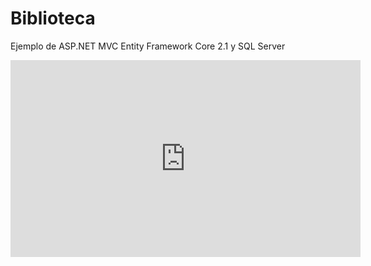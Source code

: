 # Biblioteca
Ejemplo de ASP.NET MVC Entity Framework Core 2.1 y SQL Server

<iframe width="560" height="315" src="https://www.youtube.com/embed/pb-31oVwGwA" frameborder="0" allow="accelerometer; autoplay; encrypted-media; gyroscope; picture-in-picture" allowfullscreen></iframe>
